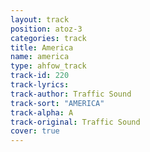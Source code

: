 ```yaml
---
layout: track
position: atoz-3
categories: track
title: America
name: america
type: ahfow_track
track-id: 220
track-lyrics: 
track-author: Traffic Sound
track-sort: "AMERICA"
track-alpha: A
track-original: Traffic Sound
cover: true
---
```

